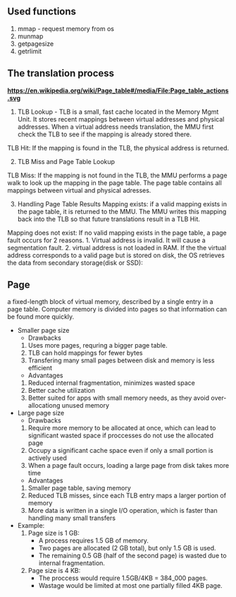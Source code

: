 ## Used functions
1. mmap - request memory from os
2. munmap
3. getpagesize
4. getrlimit

## The translation process
__https://en.wikipedia.org/wiki/Page_table#/media/File:Page_table_actions.svg__
1. TLB Lookup - TLB is a small, fast cache located in the Memory Mgmt Unit. It stores recent mappings between virtual addresses and physical addresses.
When a virtual address needs translation, the MMU first check the TLB to see if the mapping is already stored there.

TLB Hit: If the mapping is found in the TLB, the physical address is returned.

2. TLB Miss and Page Table Lookup

TLB Miss: If the mapping is not found in the TLB, the MMU performs a page walk to look up the mapping in the page table.
The page table contains all mappings between virtual and physical adresses.

3. Handling Page Table Results
Mapping exists: if a valid mapping exists in the page table, it is returned to the MMU. The MMU writes this mapping back into the TLB so that future translations result in a TLB Hit.

Mapping does not exist: If no valid mapping exists in the page table, a page fault occurs for 2 reasons.
	1. Virtual address is invalid. It will cause a segmentation fault.
	2. virtual address is not loaded in RAM. If the the virtual address corresponds to a valid page but is stored on disk, the OS retrieves the data from secondary storage(disk or SSD):

## Page
a fixed-length block of virtual memory, described by a single entry in a page table. Computer memory is divided into pages so that information can be found more quickly.
- Smaller page size 
	- Drawbacks
	1. Uses more pages, requring a bigger page table. 
	2. TLB can hold mappings for fewer bytes
	3. Transfering many small pages between disk and memory is less efficient
	- Advantages
	1. Reduced internal fragmentation, minimizes wasted space
	2. Better cache utilization
	3. Better suited for apps with small memory needs, as they avoid over-allocationg unused memory
- Large page size
	- Drawbacks
	1. Require more memory to be allocated at once, which can lead to significant wasted space if proccesses do not use the allocated page
	2. Occupy a significant cache space even if only a small portion is actively used
	3. When a page fault occurs, loading a large page from disk takes more time
	- Advantages
	1. Smaller page table, saving memory
	2. Reduced TLB misses, since each TLB entry maps a larger portion of memory
	3. More data is written in a single I/O operation, which is faster than handling many small transfers
- Example:
	1. Page size is 1 GB:
		- A process requires 1.5 GB of memory.
		- Two pages are allocated (2 GB total), but only 1.5 GB is used.
		- The remaining 0.5 GB (half of the second page) is wasted due to internal fragmentation.
	2. Page size is 4 KB:
		- The proccess would require 1.5GB/4KB = 384_000 pages.
		- Wastage would be limited at most one partially filled 4KB page.
